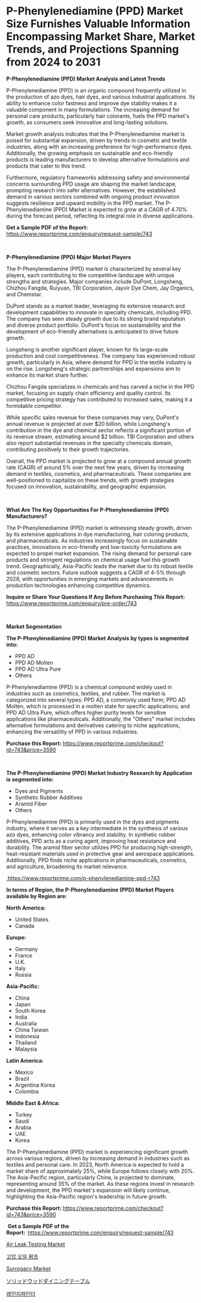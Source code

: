 <p><h1>P-Phenylenediamine (PPD) Market Size Furnishes Valuable Information Encompassing Market Share, Market Trends, and Projections Spanning from 2024 to 2031</h1></p><p><strong>P-Phenylenediamine (PPD) Market Analysis and Latest Trends</strong></p>
<p><p>P-Phenylenediamine (PPD) is an organic compound frequently utilized in the production of azo dyes, hair dyes, and various industrial applications. Its ability to enhance color fastness and improve dye stability makes it a valuable component in many formulations. The increasing demand for personal care products, particularly hair colorants, fuels the PPD market's growth, as consumers seek innovative and long-lasting solutions.</p><p>Market growth analysis indicates that the P-Phenylenediamine market is poised for substantial expansion, driven by trends in cosmetic and textile industries, along with an increasing preference for high-performance dyes. Additionally, the growing emphasis on sustainable and eco-friendly products is leading manufacturers to develop alternative formulations and products that cater to this trend.</p><p>Furthermore, regulatory frameworks addressing safety and environmental concerns surrounding PPD usage are shaping the market landscape, prompting research into safer alternatives. However, the established demand in various sectors combined with ongoing product innovation suggests resilience and upward mobility in the PPD market. The P-Phenylenediamine (PPD) Market is expected to grow at a CAGR of 4.70% during the forecast period, reflecting its integral role in diverse applications.</p></p>
<p><strong>Get a Sample PDF of the Report:&nbsp;</strong> <a href="https://www.reportprime.com/enquiry/request-sample/743">https://www.reportprime.com/enquiry/request-sample/743</a></p>
<p>&nbsp;</p>
<p><strong>P-Phenylenediamine (PPD) Major Market Players</strong></p>
<p><p>The P-Phenylenediamine (PPD) market is characterized by several key players, each contributing to the competitive landscape with unique strengths and strategies. Major companies include DuPont, Longsheng, Chizhou Fangda, Ruiyuan, TBI Corporation, Jayvir Dye Chem, Jay Organics, and Chemstar.</p><p>DuPont stands as a market leader, leveraging its extensive research and development capabilities to innovate in specialty chemicals, including PPD. The company has seen steady growth due to its strong brand reputation and diverse product portfolio. DuPont's focus on sustainability and the development of eco-friendly alternatives is anticipated to drive future growth.</p><p>Longsheng is another significant player, known for its large-scale production and cost competitiveness. The company has experienced robust growth, particularly in Asia, where demand for PPD in the textile industry is on the rise. Longsheng's strategic partnerships and expansions aim to enhance its market share further.</p><p>Chizhou Fangda specializes in chemicals and has carved a niche in the PPD market, focusing on supply chain efficiency and quality control. Its competitive pricing strategy has contributed to increased sales, making it a formidable competitor.</p><p>While specific sales revenue for these companies may vary, DuPont's annual revenue is projected at over $20 billion, while Longsheng's contribution in the dye and chemical sector reflects a significant portion of its revenue stream, estimating around $2 billion. TBI Corporation and others also report substantial revenues in the specialty chemicals domain, contributing positively to their growth trajectories.</p><p>Overall, the PPD market is projected to grow at a compound annual growth rate (CAGR) of around 5% over the next few years, driven by increasing demand in textiles, cosmetics, and pharmaceuticals. These companies are well-positioned to capitalize on these trends, with growth strategies focused on innovation, sustainability, and geographic expansion.</p></p>
<p>&nbsp;</p>
<p><strong>What Are The Key Opportunities For P-Phenylenediamine (PPD) Manufacturers?</strong></p>
<p><p>The P-Phenylenediamine (PPD) market is witnessing steady growth, driven by its extensive applications in dye manufacturing, hair coloring products, and pharmaceuticals. As industries increasingly focus on sustainable practices, innovations in eco-friendly and low-toxicity formulations are expected to propel market expansion. The rising demand for personal care products and stringent regulations on chemical usage fuel this growth trend. Geographically, Asia-Pacific leads the market due to its robust textile and cosmetic sectors. Future outlook suggests a CAGR of 4-5% through 2028, with opportunities in emerging markets and advancements in production technologies enhancing competitive dynamics.</p></p>
<p><strong>Inquire or Share Your Questions If Any Before Purchasing This Report:</strong> <a href="https://www.reportprime.com/enquiry/pre-order/743">https://www.reportprime.com/enquiry/pre-order/743</a></p>
<p>&nbsp;</p>
<p><strong>Market Segmentation</strong></p>
<p><strong>The P-Phenylenediamine (PPD) Market Analysis by types is segmented into:</strong></p>
<p><ul><li>PPD AD</li><li>PPD AD Molten</li><li>PPD AD Ultra Pure</li><li>Others</li></ul></p>
<p><p>P-Phenylenediamine (PPD) is a chemical compound widely used in industries such as cosmetics, textiles, and rubber. The market is categorized into several types: PPD AD, a commonly used form; PPD AD Molten, which is processed in a molten state for specific applications; and PPD AD Ultra Pure, which offers higher purity levels for sensitive applications like pharmaceuticals. Additionally, the "Others" market includes alternative formulations and derivatives catering to niche applications, enhancing the versatility of PPD in various industries.</p></p>
<p><strong>Purchase this Report:&nbsp;</strong><a href="https://www.reportprime.com/checkout?id=743&price=3590">https://www.reportprime.com/checkout?id=743&price=3590</a></p>
<p>&nbsp;</p>
<p><strong>The P-Phenylenediamine (PPD) Market Industry Research by Application is segmented into:</strong></p>
<p><ul><li>Dyes and Pigments</li><li>Synthetic Rubber Additives</li><li>Aramid Fiber</li><li>Others</li></ul></p>
<p><p>P-Phenylenediamine (PPD) is primarily used in the dyes and pigments industry, where it serves as a key intermediate in the synthesis of various azo dyes, enhancing color vibrancy and stability. In synthetic rubber additives, PPD acts as a curing agent, improving heat resistance and durability. The aramid fiber sector utilizes PPD for producing high-strength, heat-resistant materials used in protective gear and aerospace applications. Additionally, PPD finds niche applications in pharmaceuticals, cosmetics, and agriculture, broadening its market relevance.</p></p>
<p><a href="https://www.reportprime.com/p-phenylenediamine-ppd-r743">&nbsp;https://www.reportprime.com/p-phenylenediamine-ppd-r743</a></p>
<p><strong>In terms of Region, the P-Phenylenediamine (PPD) Market Players available by Region are:</strong></p>
<p>
    <p> <strong> North America: </strong>
        <ul>
            <li>United States</li>
            <li>Canada</li>
        </ul>
        </p> 
    <p> <strong> Europe: </strong>
        <ul>
            <li>Germany</li>
            <li>France</li>
            <li>U.K.</li>
            <li>Italy</li>
            <li>Russia</li>
        </ul>
        </p> 
    <p> <strong> Asia-Pacific: </strong>
        <ul>
            <li>China</li>
            <li>Japan</li>
            <li>South Korea</li>
            <li>India</li>
            <li>Australia</li>
            <li>China Taiwan</li>
            <li>Indonesia</li>
            <li>Thailand</li>
            <li>Malaysia</li>
        </ul>
        </p> 
    <p> <strong> Latin America: </strong>
        <ul>
            <li>Mexico</li>
            <li>Brazil</li>
            <li>Argentina Korea</li>
            <li>Colombia</li>
        </ul>
        </p> 
    <p> <strong> Middle East & Africa: </strong>
        <ul>
            <li>Turkey</li>
            <li>Saudi</li>
            <li>Arabia</li>
            <li>UAE</li>
            <li>Korea</li>
        </ul>
    </p>
    </p>
<p><p>The P-Phenylenediamine (PPD) market is experiencing significant growth across various regions, driven by increasing demand in industries such as textiles and personal care. In 2023, North America is expected to hold a market share of approximately 25%, while Europe follows closely with 20%. The Asia-Pacific region, particularly China, is projected to dominate, representing around 35% of the market. As these regions invest in research and development, the PPD market's expansion will likely continue, highlighting the Asia-Pacific region's leadership in future growth.</p></p>
<p><strong>Purchase this Report: </strong><a href="https://www.reportprime.com/checkout?id=743&price=3590">https://www.reportprime.com/checkout?id=743&price=3590</a></p>
<p>&nbsp;<strong>Get a Sample PDF of the Report:&nbsp;&nbsp;</strong><a href="https://www.reportprime.com/enquiry/request-sample/743">https://www.reportprime.com/enquiry/request-sample/743</a></p>
<p><strong></strong></p>
<p><p><a href="https://medium.com/@clairhane1992/mapping-the-air-leak-testing-market-trends-challenges-and-breakthroughs-2024-2031-5aea0c7e14e8">Air Leak Testing Market</a></p><p><a href="https://medium.com/@kavonhansen21/%EA%B3%A0%EC%95%95-%EC%9C%A0%EC%95%95-%ED%8E%8C%ED%94%84-%EC%8B%9C%EC%9E%A5-%EB%8F%99%ED%96%A5-%EC%8B%9C%EC%9E%A5-%EC%84%B8%EB%B6%84%ED%99%94%EC%97%90-%EB%8C%80%ED%95%9C-%EC%83%81%EC%84%B8%ED%95%9C-%EC%97%B0%EA%B5%AC%EC%99%80-%EC%83%88%EB%A1%9C%EC%9A%B4-%ED%8A%B8%EB%A0%8C%EB%93%9C%EC%9D%98-%EC%A4%91%EC%9A%94%EC%84%B1-%EB%B6%84%EC%84%9D-5e90a678d5ab">고압 오일 펌프</a></p><p><a href="https://medium.com/@clairhane1992/driving-market-forces-in-the-surrogacy-market-market-trends-and-future-forecasts-till-2031-b7f744caf4a3">Surrogacy Market</a></p><p><a href="https://medium.com/@mayeuwjvassey/%E5%9B%BA%E4%BD%93%E6%9C%A8%E8%A3%BD%E3%83%80%E3%82%A4%E3%83%8B%E3%83%B3%E3%82%B0%E3%83%86%E3%83%BC%E3%83%96%E3%83%AB%E5%B8%82%E5%A0%B4%E3%82%B7%E3%82%A7%E3%82%A2-%E5%B8%82%E5%A0%B4%E5%88%86%E6%9E%90-%E6%88%90%E9%95%B7%E3%83%88%E3%83%AC%E3%83%B3%E3%83%89-%E4%BA%88%E6%B8%AC-2024%E5%B9%B4-2031%E5%B9%B4-b1ebc5e872e2">ソリッドウッドダイニングテーブル</a></p><p><a href="https://medium.com/@kavonhansen21/%EA%B1%B0%EB%A6%AC%EC%B8%A1%EC%A0%95%EA%B8%B0-%EC%8B%9C%EC%9E%A5-2024-2031-%EC%82%B0%EC%97%85-%ED%86%B5%EC%B0%B0%EB%A0%A5-%EB%B0%8F-%ED%88%AC%EC%9E%90-%EA%B8%B0%ED%9A%8C-6c1fe73597ae">레인지파인더</a></p></p>